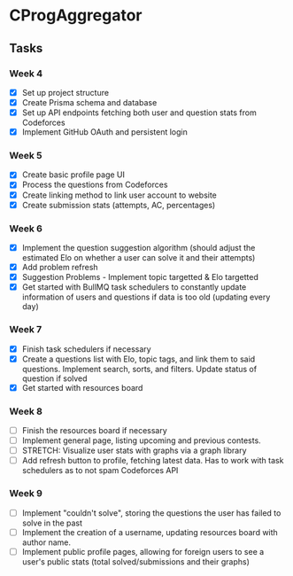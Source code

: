 # CProgAggregator

## Tasks
### Week 4
- [x] Set up project structure
- [x] Create Prisma schema and database
- [x] Set up API endpoints fetching both user and question stats from Codeforces
- [x] Implement GitHub OAuth and persistent login

### Week 5
- [x] Create basic profile page UI
- [x] Process the questions from Codeforces
- [x] Create linking method to link user account to website
- [x] Create submission stats (attempts, AC, percentages)

### Week 6
- [x] Implement the question suggestion algorithm (should adjust the estimated Elo on whether a user can solve it and their attempts)
- [x] Add problem refresh
- [x] Suggestion Problems - Implement topic targetted & Elo targetted
- [x] Get started with BullMQ task schedulers to constantly update information of users and questions if data is too old (updating every day)

### Week 7
- [x] Finish task schedulers if necessary
- [x] Create a questions list with Elo, topic tags, and link them to said questions. Implement search, sorts, and filters. Update status of question if solved
- [x] Get started with resources board

### Week 8
- [ ] Finish the resources board if necessary
- [ ] Implement general page, listing upcoming and previous contests.
- [ ] STRETCH: Visualize user stats with graphs via a graph library
- [ ] Add refresh button to profile, fetching latest data. Has to work with task schedulers as to not spam Codeforces API

### Week 9
- [ ] Implement "couldn't solve", storing the questions the user has failed to solve in the past
- [ ] Implement the creation of a username, updating resources board with author name.
- [ ] Implement public profile pages, allowing for foreign users to see a user's public stats (total solved/submissions and their graphs)